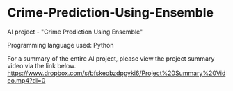 # Crime-Prediction-Using-Ensemble
AI project - "Crime Prediction Using Ensemble"

Programming language used: Python

For a summary of the entire AI project, please view the project summary video via the link below.
https://www.dropbox.com/s/bfskeobzdppyki6/Project%20Summary%20Video.mp4?dl=0
